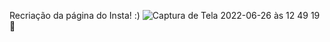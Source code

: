 Recriação da página  do Insta! :)
![Captura de Tela 2022-06-26 às 12 49 19](https://user-images.githubusercontent.com/106560555/175822476-ca6207c3-5366-45d1-95af-6d8fee563834.png)
🥇
